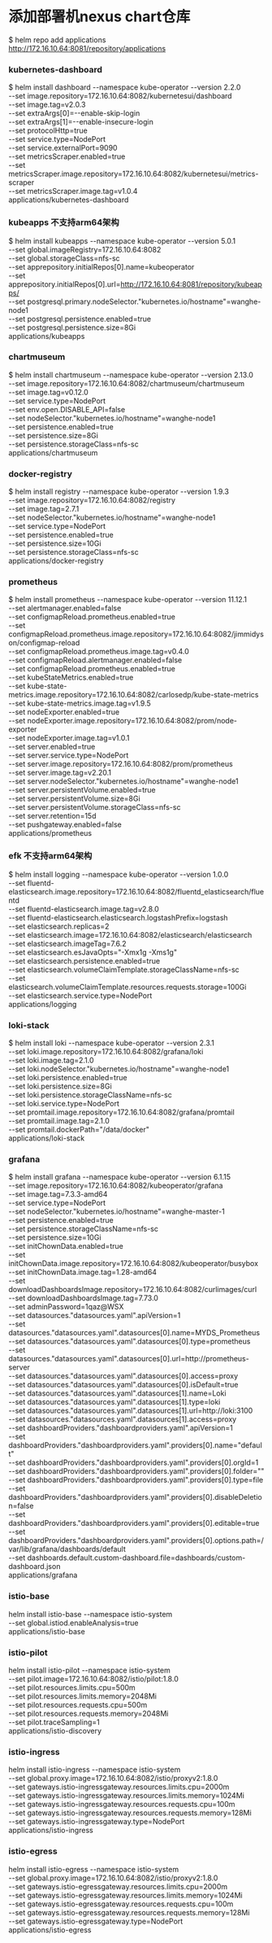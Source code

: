 # 添加部署机nexus chart仓库
$ helm repo add applications http://172.16.10.64:8081/repository/applications

### kubernetes-dashboard
$ helm install dashboard --namespace kube-operator --version 2.2.0 \
--set image.repository=172.16.10.64:8082/kubernetesui/dashboard \
--set image.tag=v2.0.3 \
--set extraArgs[0]=--enable-skip-login \
--set extraArgs[1]=--enable-insecure-login \
--set protocolHttp=true \
--set service.type=NodePort \
--set service.externalPort=9090 \
--set metricsScraper.enabled=true \
--set metricsScraper.image.repository=172.16.10.64:8082/kubernetesui/metrics-scraper \
--set metricsScraper.image.tag=v1.0.4 \
applications/kubernetes-dashboard

### kubeapps 不支持arm64架构
$ helm install kubeapps --namespace kube-operator --version 5.0.1 \
--set global.imageRegistry=172.16.10.64:8082 \
--set global.storageClass=nfs-sc \
--set apprepository.initialRepos[0].name=kubeoperator \
--set apprepository.initialRepos[0].url=http://172.16.10.64:8081/repository/kubeapps/ \
--set postgresql.primary.nodeSelector."kubernetes\.io/hostname"=wanghe-node1 \
--set postgresql.persistence.enabled=true \
--set postgresql.persistence.size=8Gi \
applications/kubeapps

### chartmuseum
$ helm install chartmuseum --namespace kube-operator  --version 2.13.0 \
--set image.repository=172.16.10.64:8082/chartmuseum/chartmuseum \
--set image.tag=v0.12.0 \
--set service.type=NodePort \
--set env.open.DISABLE_API=false \
--set nodeSelector."kubernetes\.io/hostname"=wanghe-node1 \
--set persistence.enabled=true \
--set persistence.size=8Gi \
--set persistence.storageClass=nfs-sc \
applications/chartmuseum

### docker-registry
$ helm install registry --namespace kube-operator --version 1.9.3 \
--set image.repository=172.16.10.64:8082/registry \
--set image.tag=2.7.1 \
--set nodeSelector."kubernetes\.io/hostname"=wanghe-node1 \
--set service.type=NodePort \
--set persistence.enabled=true \
--set persistence.size=10Gi \
--set persistence.storageClass=nfs-sc \
applications/docker-registry

### prometheus
$ helm install prometheus --namespace kube-operator --version 11.12.1 \
--set alertmanager.enabled=false \
--set configmapReload.prometheus.enabled=true \
--set configmapReload.prometheus.image.repository=172.16.10.64:8082/jimmidyson/configmap-reload \
--set configmapReload.prometheus.image.tag=v0.4.0 \
--set configmapReload.alertmanager.enabled=false \
--set configmapReload.prometheus.enabled=true \
--set kubeStateMetrics.enabled=true \
--set kube-state-metrics.image.repository=172.16.10.64:8082/carlosedp/kube-state-metrics \
--set kube-state-metrics.image.tag=v1.9.5 \
--set nodeExporter.enabled=true \
--set nodeExporter.image.repository=172.16.10.64:8082/prom/node-exporter \
--set nodeExporter.image.tag=v1.0.1 \
--set server.enabled=true \
--set server.service.type=NodePort \
--set server.image.repository=172.16.10.64:8082/prom/prometheus \
--set server.image.tag=v2.20.1 \
--set server.nodeSelector."kubernetes\.io/hostname"=wanghe-node1 \
--set server.persistentVolume.enabled=true \
--set server.persistentVolume.size=8Gi \
--set server.persistentVolume.storageClass=nfs-sc \
--set server.retention=15d \
--set pushgateway.enabled=false \
applications/prometheus

### efk 不支持arm64架构
$ helm install logging --namespace kube-operator --version 1.0.0 \
--set fluentd-elasticsearch.image.repository=172.16.10.64:8082/fluentd_elasticsearch/fluentd \
--set fluentd-elasticsearch.image.tag=v2.8.0 \
--set fluentd-elasticsearch.elasticsearch.logstashPrefix=logstash \
--set elasticsearch.replicas=2 \
--set elasticsearch.image=172.16.10.64:8082/elasticsearch/elasticsearch \
--set elasticsearch.imageTag=7.6.2 \
--set elasticsearch.esJavaOpts="-Xmx1g -Xms1g" \
--set elasticsearch.persistence.enabled=true \
--set elasticsearch.volumeClaimTemplate.storageClassName=nfs-sc \
--set elasticsearch.volumeClaimTemplate.resources.requests.storage=100Gi \
--set elasticsearch.service.type=NodePort \
applications/logging

### loki-stack
$ helm install loki --namespace kube-operator --version 2.3.1 \
--set loki.image.repository=172.16.10.64:8082/grafana/loki \
--set loki.image.tag=2.1.0 \
--set loki.nodeSelector."kubernetes\.io/hostname"=wanghe-node1 \
--set loki.persistence.enabled=true \
--set loki.persistence.size=8Gi \
--set loki.persistence.storageClassName=nfs-sc \
--set loki.service.type=NodePort \
--set promtail.image.repository=172.16.10.64:8082/grafana/promtail \
--set promtail.image.tag=2.1.0 \
--set promtail.dockerPath="/data/docker" \
applications/loki-stack


### grafana
$ helm install grafana --namespace kube-operator --version 6.1.15 \
--set image.repository=172.16.10.64:8082/kubeoperator/grafana \
--set image.tag=7.3.3-amd64 \
--set service.type=NodePort \
--set nodeSelector."kubernetes\.io/hostname"=wanghe-master-1 \
--set persistence.enabled=true \
--set persistence.storageClassName=nfs-sc \
--set persistence.size=10Gi \
--set initChownData.enabled=true \
--set initChownData.image.repository=172.16.10.64:8082/kubeoperator/busybox \
--set initChownData.image.tag=1.28-amd64 \
--set downloadDashboardsImage.repository=172.16.10.64:8082/curlimages/curl \
--set downloadDashboardsImage.tag=7.73.0 \
--set adminPassword=1qaz@WSX \
--set datasources."datasources\.yaml".apiVersion=1 \
--set datasources."datasources\.yaml".datasources[0].name=MYDS_Prometheus \
--set datasources."datasources\.yaml".datasources[0].type=prometheus \
--set datasources."datasources\.yaml".datasources[0].url=http://prometheus-server \
--set datasources."datasources\.yaml".datasources[0].access=proxy \
--set datasources."datasources\.yaml".datasources[0].isDefault=true \
--set datasources."datasources\.yaml".datasources[1].name=Loki \
--set datasources."datasources\.yaml".datasources[1].type=loki \
--set datasources."datasources\.yaml".datasources[1].url=http://loki:3100 \
--set datasources."datasources\.yaml".datasources[1].access=proxy \
--set dashboardProviders."dashboardproviders\.yaml".apiVersion=1 \
--set dashboardProviders."dashboardproviders\.yaml".providers[0].name="default" \
--set dashboardProviders."dashboardproviders\.yaml".providers[0].orgId=1 \
--set dashboardProviders."dashboardproviders\.yaml".providers[0].folder="" \
--set dashboardProviders."dashboardproviders\.yaml".providers[0].type=file \
--set dashboardProviders."dashboardproviders\.yaml".providers[0].disableDeletion=false \
--set dashboardProviders."dashboardproviders\.yaml".providers[0].editable=true \
--set dashboardProviders."dashboardproviders\.yaml".providers[0].options.path=/var/lib/grafana/dashboards/default \
--set dashboards.default.custom-dashboard.file=dashboards/custom-dashboard.json \
applications/grafana

### istio-base
helm install istio-base --namespace istio-system \
--set global.istiod.enableAnalysis=true \
applications/istio-base

### istio-pilot
helm install istio-pilot --namespace istio-system \
--set pilot.image=172.16.10.64:8082/istio/pilot:1.8.0 \
--set pilot.resources.limits.cpu=500m \
--set pilot.resources.limits.memory=2048Mi \
--set pilot.resources.requests.cpu=500m \
--set pilot.resources.requests.memory=2048Mi \
--set pilot.traceSampling=1 \
applications/istio-discovery

### istio-ingress
helm install istio-ingress --namespace istio-system \
--set global.proxy.image=172.16.10.64:8082/istio/proxyv2:1.8.0 \
--set gateways.istio-ingressgateway.resources.limits.cpu=2000m \
--set gateways.istio-ingressgateway.resources.limits.memory=1024Mi \
--set gateways.istio-ingressgateway.resources.requests.cpu=100m \
--set gateways.istio-ingressgateway.resources.requests.memory=128Mi \
--set gateways.istio-ingressgateway.type=NodePort \
applications/istio-ingress

### istio-egress
helm install istio-egress --namespace istio-system \
--set global.proxy.image=172.16.10.64:8082/istio/proxyv2:1.8.0 \
--set gateways.istio-egressgateway.resources.limits.cpu=2000m \
--set gateways.istio-egressgateway.resources.limits.memory=1024Mi \
--set gateways.istio-egressgateway.resources.requests.cpu=100m \
--set gateways.istio-egressgateway.resources.requests.memory=128Mi \
--set gateways.istio-egressgateway.type=NodePort \
applications/istio-egress
